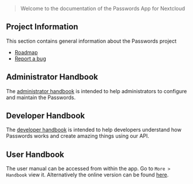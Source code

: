 > Welcome to the documentation of the Passwords App for Nextcloud

## Project Information
This section contains general information about the Passwords project
- [Roadmap](https://git.mdns.eu/nextcloud/passwords/wikis/Project/Roadmap)
- [Report a bug](https://git.mdns.eu/nextcloud/passwords/wikis/Project/Bug-Reporting)

## Administrator Handbook
The [administrator handbook](https://git.mdns.eu/nextcloud/passwords/wikis/Administrators/Index) is intended to help administrators to configure and maintain the Passwords.

## Developer Handbook
The [developer handbook](https://git.mdns.eu/nextcloud/passwords/wikis/Developers/Index) is intended to help developers understand how Passwords works and create amazing things using our API.

## User Handbook
The user manual can be accessed from within the app.
Go to `More > Handbook` view it.
Alternatively the online version can be found [here](https://git.mdns.eu/nextcloud/passwords/wikis/Users/Index).